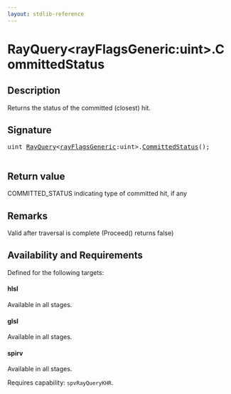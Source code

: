 ```yaml
---
layout: stdlib-reference
---
```


# RayQuery\<rayFlagsGeneric:uint\>\.CommittedStatus

## Description

Returns the status of the committed (closest) hit.



## Signature 

<pre>
<span class="code_keyword">uint</span> <a href="../index.html" class="code_type">RayQuery</a>&lt;<a href="../index.html#decl-rayFlagsGeneric" class="code_var">rayFlagsGeneric</a>:<span class="code_keyword">uint</span>&gt;.<a href=".html">CommittedStatus</a>();

</pre>

## Return value
COMMITTED_STATUS indicating type of committed hit, if any

## Remarks
Valid after traversal is complete (Proceed() returns false)


## Availability and Requirements

Defined for the following targets:

#### hlsl
Available in all stages.

#### glsl
Available in all stages.

#### spirv
Available in all stages.

Requires capability: `spvRayQueryKHR`.


